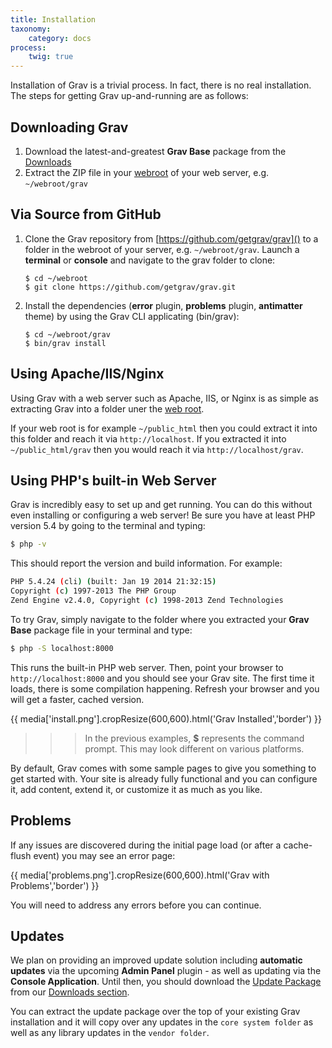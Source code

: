 ```yaml
---
title: Installation
taxonomy:
    category: docs
process:
	twig: true    
---
```


Installation of Grav is a trivial process. In fact, there is no real installation.  The steps for getting Grav up-and-running are as follows:

## Downloading Grav

1. Download the latest-and-greatest **Grav Base** package from the [Downloads][downloads]
2. Extract the ZIP file in your [webroot][webroot] of your web server, e.g. `~/webroot/grav`

## Via Source from GitHub

1. Clone the Grav repository from [https://github.com/getgrav/grav]() to a folder in the webroot of your server, e.g. `~/webroot/grav`. Launch a **terminal** or **console** and navigate to the grav folder to clone:
   ```
   $ cd ~/webroot
   $ git clone https://github.com/getgrav/grav.git
   ```

2. Install the dependencies (**error** plugin, **problems** plugin, **antimatter** theme) by using the Grav CLI applicating (bin/grav):
   ```
   $ cd ~/webroot/grav
   $ bin/grav install
   ```

## Using Apache/IIS/Nginx

Using Grav with a web server such as Apache, IIS, or Nginx is as simple as extracting Grav into a folder uner the [web root](https://www.wordnik.com/words/webroot).

If your web root is for example `~/public_html` then you could extract it into this folder and reach it via `http://localhost`.  If you extracted it into `~/public_html/grav` then you would reach it via `http://localhost/grav`.

## Using PHP's built-in Web Server

Grav is incredibly easy to set up and get running. You can do this without even installing or configuring a web server!  Be sure you have at least PHP version 5.4 by going to the terminal and typing:

```bash
$ php -v
```

This should report the version and build information.  For example:

```bash
PHP 5.4.24 (cli) (built: Jan 19 2014 21:32:15)
Copyright (c) 1997-2013 The PHP Group
Zend Engine v2.4.0, Copyright (c) 1998-2013 Zend Technologies
```


To try Grav, simply navigate to the folder where you extracted your **Grav Base** package file in your terminal and type:

```bash
$ php -S localhost:8000
```

This runs the built-in PHP web server.  Then, point your browser to `http://localhost:8000` and you should see your Grav site. The first time it loads, there is some compilation happening. Refresh your browser and you will get a faster, cached version.

{{ media['install.png'].cropResize(600,600).html('Grav Installed','border') }}

>>> In the previous examples, **$** represents the command prompt.  This may look different on various platforms. 

By default, Grav comes with some sample pages to give you something to get started with.  Your site is already fully functional and you can configure it, add content, extend it, or customize it as much as you like.

## Problems

If any issues are discovered during the initial page load (or after a cache-flush event) you may see an error page:

{{ media['problems.png'].cropResize(600,600).html('Grav with Problems','border') }}

You will need to address any errors before you can continue.

## Updates

We plan on providing an improved update solution including **automatic updates** via the upcoming **Admin Panel** plugin - as well as updating via the **Console Application**.  Until then, you should download the [Update Package][update] from our [Downloads section][downloads].

You can extract the update package over the top of your existing Grav installation and it will copy over any updates in the `core system folder` as well as any library updates in the `vendor folder`.

[downloads]: http://getgrav.org/downloads
[webroot]: http://en.wikipedia.org/wiki/Webroot
[update]: http://getgrav.org/downloads

